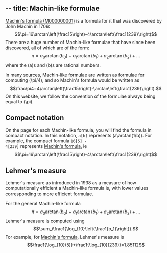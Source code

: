 --
title: Machin-like formulae
--

[Machin's formula (M000000001)](/M000000001) is a formula for &pi; that was discovered by John Machin in 1706:
$$\pi=16\arctan\left(\frac15\right)-4\arctan\left(\frac1{239}\right)$$
There are a huge number of Machin-like formulae that have since been discovered, all of which
are of the form:
$$\pi=a_0\arctan(b_0)+a_1\arctan(b_1)+a_2\arctan(b_2)+\dots$$
where the \(a\)s and \(b\)s are rational numbers.

In many sources, Machin-like formulae are written as formulae for computing \(\pi/4\), and so Machin's formula would be written as
$$\frac\pi4=4\arctan\left(\frac15\right)-\arctan\left(\frac1{239}\right).$$
On this website, we follow the convention of the formulae always being equal to \(\pi\).

## Compact notation
On the page for each Machin-like formula, you will find the formula in compact notation.
In this notation, <code>a[b]</code> represents \(a\arctan(1/b)\). For example, the compact formula
<code>16[5] - 4[239]</code> represents [Machin's formula](/M000000001), ie
$$\pi=16\arctan\left(\frac15\right)-4\arctan\left(\frac1{239}\right)$$

## Lehmer's measure
Lehmer's measure as introduced in 1938 <ref author="Lehmer, Derrick Henry" year="1938" title="On Arccotangent Relations for &pi;" journal="American Mathematical Monthly" volume="45" issue="10" pagestart="657" pageend="664" doi="10.2307/2302434">
as a measure of how computationally efficient a Machin-like formula is, with lower values corresponding
to more efficient formulae.

For the general Machin-like formula
$$\pi=a_0\arctan(b_0)+a_1\arctan(b_1)+a_2\arctan(b_2)+\dots$$
Lehmer's measure is computed using
$$\sum_i\frac1{\log_{10}\left(\frac1{b_1}\right)}.$$
For example, for [Machin's formula](/M000000001), Lehmer's measure is
$$\frac1{\log_{10}(5)}+\frac1{\log_{10}(239)}=1.85112$$
